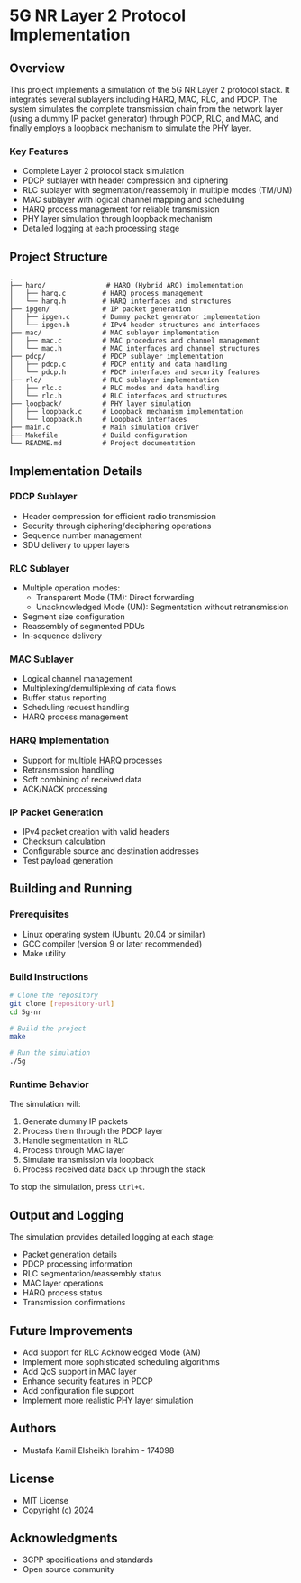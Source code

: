 # 5G NR Layer 2 Protocol Implementation

## Overview
This project implements a simulation of the 5G NR Layer 2 protocol stack. It integrates several sublayers including HARQ, MAC, RLC, and PDCP. The system simulates the complete transmission chain from the network layer (using a dummy IP packet generator) through PDCP, RLC, and MAC, and finally employs a loopback mechanism to simulate the PHY layer.

### Key Features
- Complete Layer 2 protocol stack simulation
- PDCP sublayer with header compression and ciphering
- RLC sublayer with segmentation/reassembly in multiple modes (TM/UM)
- MAC sublayer with logical channel mapping and scheduling
- HARQ process management for reliable transmission
- PHY layer simulation through loopback mechanism
- Detailed logging at each processing stage

## Project Structure
```
.
├── harq/               # HARQ (Hybrid ARQ) implementation
│   ├── harq.c         # HARQ process management
│   └── harq.h         # HARQ interfaces and structures
├── ipgen/             # IP packet generation
│   ├── ipgen.c        # Dummy packet generator implementation
│   └── ipgen.h        # IPv4 header structures and interfaces
├── mac/               # MAC sublayer implementation
│   ├── mac.c          # MAC procedures and channel management
│   └── mac.h          # MAC interfaces and channel structures
├── pdcp/              # PDCP sublayer implementation
│   ├── pdcp.c         # PDCP entity and data handling
│   └── pdcp.h         # PDCP interfaces and security features
├── rlc/               # RLC sublayer implementation
│   ├── rlc.c          # RLC modes and data handling
│   └── rlc.h          # RLC interfaces and structures
├── loopback/          # PHY layer simulation
│   ├── loopback.c     # Loopback mechanism implementation
│   └── loopback.h     # Loopback interfaces
├── main.c             # Main simulation driver
├── Makefile           # Build configuration
└── README.md          # Project documentation
```

## Implementation Details

### PDCP Sublayer
- Header compression for efficient radio transmission
- Security through ciphering/deciphering operations
- Sequence number management
- SDU delivery to upper layers

### RLC Sublayer
- Multiple operation modes:
  - Transparent Mode (TM): Direct forwarding
  - Unacknowledged Mode (UM): Segmentation without retransmission
- Segment size configuration
- Reassembly of segmented PDUs
- In-sequence delivery

### MAC Sublayer
- Logical channel management
- Multiplexing/demultiplexing of data flows
- Buffer status reporting
- Scheduling request handling
- HARQ process management

### HARQ Implementation
- Support for multiple HARQ processes
- Retransmission handling
- Soft combining of received data
- ACK/NACK processing

### IP Packet Generation
- IPv4 packet creation with valid headers
- Checksum calculation
- Configurable source and destination addresses
- Test payload generation

## Building and Running

### Prerequisites
- Linux operating system (Ubuntu 20.04 or similar)
- GCC compiler (version 9 or later recommended)
- Make utility

### Build Instructions
```bash
# Clone the repository
git clone [repository-url]
cd 5g-nr

# Build the project
make

# Run the simulation
./5g
```

### Runtime Behavior
The simulation will:
1. Generate dummy IP packets
2. Process them through the PDCP layer
3. Handle segmentation in RLC
4. Process through MAC layer
5. Simulate transmission via loopback
6. Process received data back up through the stack

To stop the simulation, press `Ctrl+C`.

## Output and Logging
The simulation provides detailed logging at each stage:
- Packet generation details
- PDCP processing information
- RLC segmentation/reassembly status
- MAC layer operations
- HARQ process status
- Transmission confirmations

## Future Improvements
- Add support for RLC Acknowledged Mode (AM)
- Implement more sophisticated scheduling algorithms
- Add QoS support in MAC layer
- Enhance security features in PDCP
- Add configuration file support
- Implement more realistic PHY layer simulation

## Authors
- Mustafa Kamil Elsheikh Ibrahim - 174098

## License
- MIT License
- Copyright (c) 2024    

## Acknowledgments
- 3GPP specifications and standards
- Open source community
